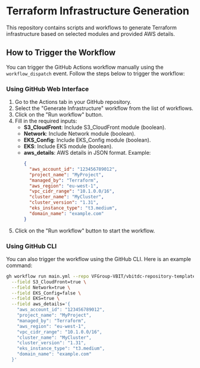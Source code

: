 # Terraform Infrastructure Generation

This repository contains scripts and workflows to generate Terraform infrastructure based on selected modules and provided AWS details.

## How to Trigger the Workflow

You can trigger the GitHub Actions workflow manually using the `workflow_dispatch` event. Follow the steps below to trigger the workflow:

### Using GitHub Web Interface

1. Go to the Actions tab in your GitHub repository.
2. Select the "Generate Infrastructure" workflow from the list of workflows.
3. Click on the "Run workflow" button.
4. Fill in the required inputs:
   - **S3_CloudFront**: Include S3_CloudFront module (boolean).
   - **Network**: Include Network module (boolean).
   - **EKS_Config**: Include EKS_Config module (boolean).
   - **EKS**: Include EKS module (boolean).
   - **aws_details**: AWS details in JSON format. Example:
     ```json
     {
       "aws_account_id": "123456789012",
       "project_name": "MyProject",
       "managed_by": "Terraform",
       "aws_region": "eu-west-1",
       "vpc_cidr_range": "10.1.0.0/16",
       "cluster_name": "MyCluster",
       "cluster_version": "1.31",
       "eks_instance_type": "t3.medium",
       "domain_name": "example.com"
     }
     ```
5. Click on the "Run workflow" button to start the workflow.

### Using GitHub CLI

You can also trigger the workflow using the GitHub CLI. Here is an example command:

```sh
gh workflow run main.yml --repo VFGroup-VBIT/vbitdc-repository-template-infra --ref development \
  --field S3_CloudFront=true \
  --field Network=true \
  --field EKS_Config=false \
  --field EKS=true \
  --field aws_details='{
    "aws_account_id": "123456789012",
    "project_name": "MyProject",
    "managed_by": "Terraform",
    "aws_region": "eu-west-1",
    "vpc_cidr_range": "10.1.0.0/16",
    "cluster_name": "MyCluster",
    "cluster_version": "1.31",
    "eks_instance_type": "t3.medium",
    "domain_name": "example.com"
  }'
```